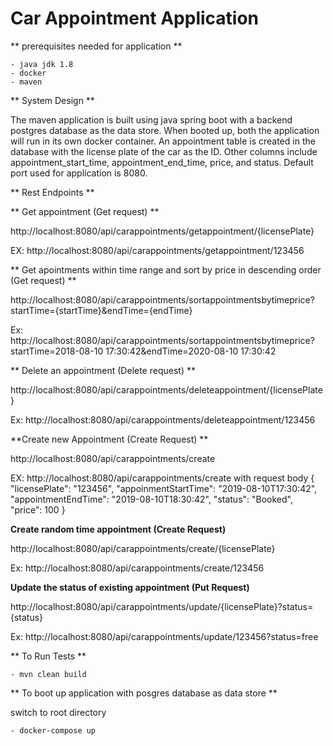 # Car Appointment Application

** prerequisites needed for application **

	- java jdk 1.8
	- docker
	- maven
	
** System Design **

The maven application is built using java spring boot with a backend postgres database as the data store. When booted up, both the application will run in its own docker container. An appointment table is created in the database with the license plate of the car as the ID. Other columns include appointment_start_time, appointment_end_time, price, and status. Default port used for application is 8080.

** Rest Endpoints **

** Get appointment (Get request) **

http://localhost:8080/api/carappointments/getappointment/{licensePlate}

EX:
http://localhost:8080/api/carappointments/getappointment/123456

** Get apointments within time range and sort by price in descending order (Get request) **

http://localhost:8080/api/carappointments/sortappointmentsbytimeprice?startTime={startTime}&endTime={endTime}

Ex:
http://localhost:8080/api/carappointments/sortappointmentsbytimeprice?startTime=2018-08-10 17:30:42&endTime=2020-08-10 17:30:42

** Delete an appointment (Delete request) **

http://localhost:8080/api/carappointments/deleteappointment/{licensePlate}

Ex:
http://localhost:8080/api/carappointments/deleteappointment/123456

**Create new Appointment (Create Request) **

http://localhost:8080/api/carappointments/create

EX:
http://localhost:8080/api/carappointments/create
with request body
{
  "licensePlate": "123456",
  "appoinmentStartTime": "2019-08-10T17:30:42",
  "appointmentEndTime": "2019-08-10T18:30:42",
  "status": "Booked",
  "price": 100
}

**Create random time appointment (Create Request)**

http://localhost:8080/api/carappointments/create/{licensePlate}

Ex:
http://localhost:8080/api/carappointments/create/123456

**Update the status of existing appointment (Put Request)**

http://localhost:8080/api/carappointments/update/{licensePlate}?status={status}

Ex:
http://localhost:8080/api/carappointments/update/123456?status=free

** To Run Tests **

	- mvn clean build


** To boot up application with posgres database as data store **

switch to root directory
	
	- docker-compose up
